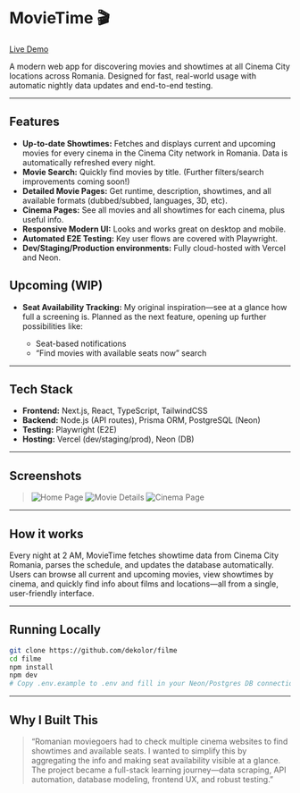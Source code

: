 # MovieTime 🎬

[Live Demo](https://filme.dekolor.ro)

A modern web app for discovering movies and showtimes at all Cinema City locations across Romania. Designed for fast, real-world usage with automatic nightly data updates and end-to-end testing.

---

## Features

* **Up-to-date Showtimes:** Fetches and displays current and upcoming movies for every cinema in the Cinema City network in Romania. Data is automatically refreshed every night.
* **Movie Search:** Quickly find movies by title. (Further filters/search improvements coming soon!)
* **Detailed Movie Pages:** Get runtime, description, showtimes, and all available formats (dubbed/subbed, languages, 3D, etc).
* **Cinema Pages:** See all movies and all showtimes for each cinema, plus useful info.
* **Responsive Modern UI:** Looks and works great on desktop and mobile.
* **Automated E2E Testing:** Key user flows are covered with Playwright.
* **Dev/Staging/Production environments:** Fully cloud-hosted with Vercel and Neon.

## Upcoming (WIP)

* **Seat Availability Tracking:**
  My original inspiration—see at a glance how full a screening is. Planned as the next feature, opening up further possibilities like:

  * Seat-based notifications
  * “Find movies with available seats now” search

---

## Tech Stack

* **Frontend:** Next.js, React, TypeScript, TailwindCSS
* **Backend:** Node.js (API routes), Prisma ORM, PostgreSQL (Neon)
* **Testing:** Playwright (E2E)
* **Hosting:** Vercel (dev/staging/prod), Neon (DB)

---

## Screenshots

> ![Home Page](https://i.imgur.com/2sshnSg.jpeg)
> ![Movie Details](https://i.imgur.com/lHvV7jb.png)
> ![Cinema Page](https://i.imgur.com/CIao6WM.png)

---

## How it works

Every night at 2 AM, MovieTime fetches showtime data from Cinema City Romania, parses the schedule, and updates the database automatically. Users can browse all current and upcoming movies, view showtimes by cinema, and quickly find info about films and locations—all from a single, user-friendly interface.

---

## Running Locally

```bash
git clone https://github.com/dekolor/filme
cd filme
npm install
npm dev
# Copy .env.example to .env and fill in your Neon/Postgres DB connection
```

---

## Why I Built This

> “Romanian moviegoers had to check multiple cinema websites to find showtimes and available seats. I wanted to simplify this by aggregating the info and making seat availability visible at a glance. The project became a full-stack learning journey—data scraping, API automation, database modeling, frontend UX, and robust testing.”


